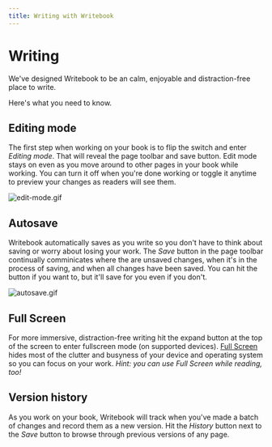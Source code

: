 ```yaml
---
title: Writing with Writebook
---
```

# Writing

We've designed Writebook to be an calm, enjoyable and distraction-free place to write.

Here's what you need to know.

## Editing mode

The first step when working on your book is to flip the switch and enter _Editing mode_. That will reveal the page toolbar and save button. Edit mode stays on even as you move around to other pages in your book while working. You can turn it off when you're done working or toggle it anytime to preview your changes as readers will see them.

 ![edit-mode.gif](/u/edit-mode-ygeCcM.gif)

## Autosave

Writebook automatically saves as you write so you don't have to think about saving or worry about losing your work. The _Save_ button in the page toolbar continually comminicates where the are unsaved changes, when it's in the process of saving, and when all changes have been saved. You can hit the button if you want to, but it'll save for you even if you don't.

 ![autosave.gif](/u/autosave-Ssql4X.gif)

## Full Screen

For more immersive, distraction-free writing hit the expand button at the top of the screen to enter fullscreen mode (on supported devices). [Full Screen](/2/the-writebook-manual/170/reading#fullscreen) hides most of the clutter and busyness of your device and operating system so you can focus on your work. _Hint: you can use Full Screen while reading, too!_

## Version history

As you work on your book, Writebook will track when you've made a batch of changes and record them as a new version. Hit the _History_ button next to the _Save_ button to browse through previous versions of any page.
